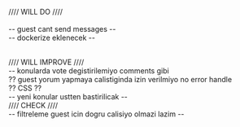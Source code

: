 //// WILL  DO ////<br />
<br />
-- guest cant send messages --<br />
-- dockerize eklenecek --<br />

<br />
//// WILL IMPROVE ////<br />
-- konularda vote degistirilemiyo comments gibi<br />
?? guest yorum yapmaya calistiginda izin verilmiyo no error handle<br />
?? CSS ??<br />
-- yeni konular ustten bastirilicak --<br />
//// CHECK ////<br />
-- filtreleme guest icin dogru calisiyo olmazi lazim --<br />